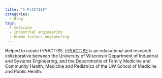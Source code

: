 ```yaml
---
title: "I-PrACTISE"
categories:
  - Blog
tags:
  - medicine
  - industrial engineering
  - human factors engineering
---
```



Helped to create I-PrACTISE. [I-PrACTISE](https://www.fammed.wisc.edu/i-practise/about/) is an educational and research collaborative between the University of Wisconsin Department of Industrial and Systems Engineering, and the Departments of Family Medicine and Community Health, Medicine and Pediatrics of the UW School of Medicine and Public Health.
